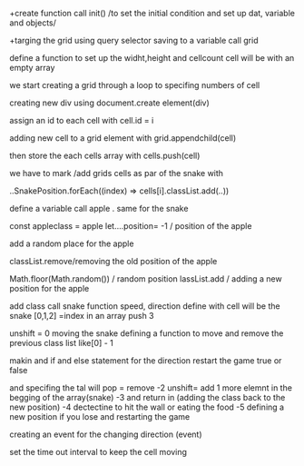 <!-- Pseudo Code -->

+create function call init() /to set the initial condition and set up dat, variable and objects/

+targing the grid using query selector saving to a variable call grid

define a function to set up the widht,height and cellcount
cell will be with an empty array

we start creating a grid through a loop to specifing numbers of cell 


creating new div using document.create element(div)

assign an id to each cell with cell.id = i

adding new cell to a grid element with grid.appendchild(cell)

then store the each cells array with cells.push(cell)

we have to mark /add grids cells as par of the snake with 

..SnakePosition.forEach((index) => cells[i].classList.add(..))


define a variable call apple . same for the snake 
 
const appleclass = apple
let....position= -1 / position of the apple

add a random place for the apple

classList.remove/removing the old position of the apple

Math.floor(Math.random()) / random position
lassList.add / adding a new position for the apple


add class call snake
function speed, direction 
define with cell will be the snake [0,1,2]
=index in an array
push 3

unshift = 0
moving the snake 
defining a function to move 
and remove the previous class list like[0] - 1
 
 makin and if and else statement for the direction restart the game true or false 

 and specifing the tal will pop = remove -2
 unshift= add 1 more elemnt in the begging of the array(snake) -3
 and return in 
(adding the class back to the new position) -4
dectectine to hit the wall or eating the food -5
defining a new position if you lose and restarting the game

creating an event for the changing direction  (event)



set the time out
interval
to keep the cell moving
